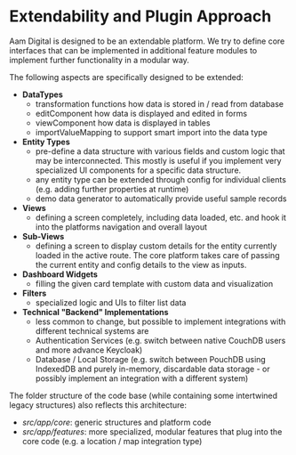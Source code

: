 # Extendability and Plugin Approach
Aam Digital is designed to be an extendable platform.
We try to define core interfaces that can be implemented in additional feature modules
to implement further functionality in a modular way.

The following aspects are specifically designed to be extended:
- **DataTypes**
  - transformation functions how data is stored in / read from database
  - editComponent how data is displayed and edited in forms
  - viewComponent how data is displayed in tables
  - importValueMapping to support smart import into the data type
- **Entity Types**
  - pre-define a data structure with various fields and custom logic that may be interconnected. This mostly is useful if you implement very specialized UI components for a specific data structure.
  - any entity type can be extended through config for individual clients (e.g. adding further properties at runtime)
  - demo data generator to automatically provide useful sample records
- **Views**
  - defining a screen completely, including data loaded, etc. and hook it into the platforms navigation and overall layout
- **Sub-Views**
  - defining a screen to display custom details for the entity currently loaded in the active route. The core platform takes care of passing the current entity and config details to the view as inputs.
- **Dashboard Widgets**
  - filling the given card template with custom data and visualization 
- **Filters**
  - specialized logic and UIs to filter list data
- **Technical "Backend" Implementations**
  - less common to change, but possible to implement integrations with different technical systems are
  - Authentication Services (e.g. switch between native CouchDB users and more advance Keycloak)
  - Database / Local Storage (e.g. switch between PouchDB using IndexedDB and purely in-memory, discardable data storage - or possibly implement an integration with a different system)

The folder structure of the code base (while containing some intertwined legacy structures) also reflects this architecture:
- *src/app/core*: generic structures and platform code
- *src/app/features*: more specialized, modular features that plug into the core code (e.g. a location / map integration type)
